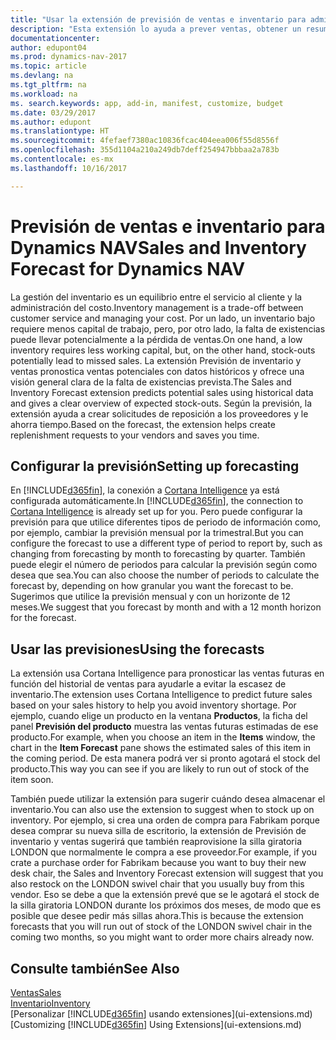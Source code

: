 ```yaml
---
title: "Usar la extensión de previsión de ventas e inventario para administrar el inventario"
description: "Esta extensión lo ayuda a prever ventas, obtener un resumen claro de la falta de stock prevista e, incluso, lo ayuda a crear solicitudes de reposición para proveedores."
documentationcenter: 
author: edupont04
ms.prod: dynamics-nav-2017
ms.topic: article
ms.devlang: na
ms.tgt_pltfrm: na
ms.workload: na
ms. search.keywords: app, add-in, manifest, customize, budget
ms.date: 03/29/2017
ms.author: edupont
ms.translationtype: HT
ms.sourcegitcommit: 4fefaef7380ac10836fcac404eea006f55d8556f
ms.openlocfilehash: 355d1104a210a249db7deff254947bbbaa2a783b
ms.contentlocale: es-mx
ms.lasthandoff: 10/16/2017

---
```

# <a name="sales-and-inventory-forecast-for-dynamics-nav"></a><span data-ttu-id="e8b47-103">Previsión de ventas e inventario para Dynamics NAV</span><span class="sxs-lookup"><span data-stu-id="e8b47-103">Sales and Inventory Forecast for Dynamics NAV</span></span>
<span data-ttu-id="e8b47-104">La gestión del inventario es un equilibrio entre el servicio al cliente y la administración del costo.</span><span class="sxs-lookup"><span data-stu-id="e8b47-104">Inventory management is a trade-off between customer service and managing your cost.</span></span> <span data-ttu-id="e8b47-105">Por un lado, un inventario bajo requiere menos capital de trabajo, pero, por otro lado, la falta de existencias puede llevar potencialmente a la pérdida de ventas.</span><span class="sxs-lookup"><span data-stu-id="e8b47-105">On one hand, a low inventory requires less working capital, but, on the other hand, stock-outs potentially lead to missed sales.</span></span> <span data-ttu-id="e8b47-106">La extensión Previsión de inventario y ventas pronostica ventas potenciales con datos históricos y ofrece una visión general clara de la falta de existencias prevista.</span><span class="sxs-lookup"><span data-stu-id="e8b47-106">The Sales and Inventory Forecast extension predicts potential sales using historical data and gives a clear overview of expected stock-outs.</span></span> <span data-ttu-id="e8b47-107">Según la previsión, la extensión ayuda a crear solicitudes de reposición a los proveedores y le ahorra tiempo.</span><span class="sxs-lookup"><span data-stu-id="e8b47-107">Based on the forecast, the extension helps create replenishment requests to your vendors and saves you time.</span></span>  

## <a name="setting-up-forecasting"></a><span data-ttu-id="e8b47-108">Configurar la previsión</span><span class="sxs-lookup"><span data-stu-id="e8b47-108">Setting up forecasting</span></span>
<span data-ttu-id="e8b47-109">En [!INCLUDE[d365fin](includes/d365fin_md.md)], la conexión a [Cortana Intelligence](https://www.microsoft.com/en-us/cloud-platform/what-is-cortana-intelligence-suite) ya está configurada automáticamente.</span><span class="sxs-lookup"><span data-stu-id="e8b47-109">In [!INCLUDE[d365fin](includes/d365fin_md.md)], the connection to [Cortana Intelligence](https://www.microsoft.com/en-us/cloud-platform/what-is-cortana-intelligence-suite) is already set up for you.</span></span> <span data-ttu-id="e8b47-110">Pero puede configurar la previsión para que utilice diferentes tipos de periodo de información como, por ejemplo, cambiar la previsión mensual por la trimestral.</span><span class="sxs-lookup"><span data-stu-id="e8b47-110">But you can configure the forecast to use a different type of period to report by, such as changing from forecasting by month to forecasting by quarter.</span></span> <span data-ttu-id="e8b47-111">También puede elegir el número de periodos para calcular la previsión según como desea que sea.</span><span class="sxs-lookup"><span data-stu-id="e8b47-111">You can also choose the number of periods to calculate the forecast by, depending on how granular you want the forecast to be.</span></span> <span data-ttu-id="e8b47-112">Sugerimos que utilice la previsión mensual y con un horizonte de 12 meses.</span><span class="sxs-lookup"><span data-stu-id="e8b47-112">We suggest that you forecast by month and with a 12 month horizon for the forecast.</span></span>  

## <a name="using-the-forecasts"></a><span data-ttu-id="e8b47-113">Usar las previsiones</span><span class="sxs-lookup"><span data-stu-id="e8b47-113">Using the forecasts</span></span>
<span data-ttu-id="e8b47-114">La extensión usa Cortana Intelligence para pronosticar las ventas futuras en función del historial de ventas para ayudarle a evitar la escasez de inventario.</span><span class="sxs-lookup"><span data-stu-id="e8b47-114">The extension uses Cortana Intelligence to predict future sales based on your sales history to help you avoid inventory shortage.</span></span> <span data-ttu-id="e8b47-115">Por ejemplo, cuando elige un producto en la ventana **Productos**, la ficha del panel **Previsión del producto** muestra las ventas futuras estimadas de ese producto.</span><span class="sxs-lookup"><span data-stu-id="e8b47-115">For example, when you choose an item in the **Items** window, the chart in the **Item Forecast** pane shows the estimated sales of this item in the coming period.</span></span> <span data-ttu-id="e8b47-116">De esta manera podrá ver si pronto agotará el stock del producto.</span><span class="sxs-lookup"><span data-stu-id="e8b47-116">This way you can see if you are likely to run out of stock of the item soon.</span></span>  

<span data-ttu-id="e8b47-117">También puede utilizar la extensión para sugerir cuándo desea almacenar el inventario.</span><span class="sxs-lookup"><span data-stu-id="e8b47-117">You can also use the extension to suggest when to stock up on inventory.</span></span> <span data-ttu-id="e8b47-118">Por ejemplo, si crea una orden de compra para Fabrikam porque desea comprar su nueva silla de escritorio, la extensión de Previsión de inventario y ventas sugerirá que también reaprovisione la silla giratoria LONDON que normalmente le compra a ese proveedor.</span><span class="sxs-lookup"><span data-stu-id="e8b47-118">For example, if you crate a purchase order for Fabrikam because you want to buy their new desk chair, the Sales and Inventory Forecast extension will suggest that you also restock on the LONDON swivel chair that you usually buy from this vendor.</span></span> <span data-ttu-id="e8b47-119">Eso se debe a que la extensión prevé que se le agotará el stock de la silla giratoria LONDON durante los próximos dos meses, de modo que es posible que desee pedir más sillas ahora.</span><span class="sxs-lookup"><span data-stu-id="e8b47-119">This is because the extension forecasts that you will run out of stock of the LONDON swivel chair in the coming two months, so you might want to order more chairs already now.</span></span>  

## <a name="see-also"></a><span data-ttu-id="e8b47-120">Consulte también</span><span class="sxs-lookup"><span data-stu-id="e8b47-120">See Also</span></span>
[<span data-ttu-id="e8b47-121">Ventas</span><span class="sxs-lookup"><span data-stu-id="e8b47-121">Sales</span></span>](sales-manage-sales.md)  
[<span data-ttu-id="e8b47-122">Inventario</span><span class="sxs-lookup"><span data-stu-id="e8b47-122">Inventory</span></span>](inventory-manage-inventory.md)  
<span data-ttu-id="e8b47-123">[Personalizar [!INCLUDE[d365fin](includes/d365fin_md.md)] usando extensiones](ui-extensions.md)</span><span class="sxs-lookup"><span data-stu-id="e8b47-123">[Customizing [!INCLUDE[d365fin](includes/d365fin_md.md)] Using Extensions](ui-extensions.md)</span></span>  

